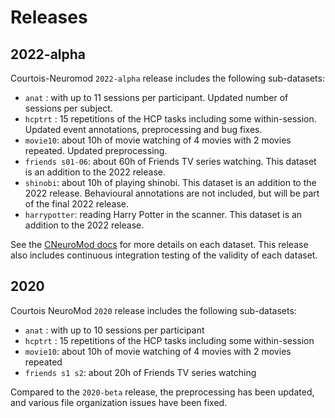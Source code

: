 # Releases

## 2022-alpha

Courtois-Neuromod `2022-alpha` release includes the following sub-datasets:

 * `anat` : with up to 11 sessions per participant. Updated number of sessions per subject.
 * `hcptrt` : 15 repetitions of the HCP tasks including some within-session. Updated event annotations, preprocessing and bug fixes.
 * `movie10`: about 10h of movie watching of 4 movies with 2 movies repeated. Updated preprocessing.
 * `friends s01-06`: about 60h of Friends TV series watching. This dataset is an addition to the 2022 release.
 * `shinobi`: about 10h of playing shinobi. This dataset is an addition to the 2022 release. Behavioural annotations are not included, but will be part of the final 2022 release.
 * `harrypotter`: reading Harry Potter in the scanner. This dataset is an addition to the 2022 release.

See the [CNeuroMod docs](https://docs.cneuromod.ca/en/latest/DATASETS.html) for more details on each dataset. This release also includes continuous integration testing of the validity of each dataset.

## 2020

Courtois NeuroMod `2020` release includes the following sub-datasets:

- `anat` :  with up to 10 sessions per participant
- `hcptrt` : 15 repetitions of the HCP tasks including some within-session
- `movie10`: about 10h of movie watching of 4 movies with 2 movies repeated
- `friends s1 s2`: about 20h of Friends TV series watching

Compared to the `2020-beta` release, the preprocessing has been updated, and various file organization issues have been fixed.
